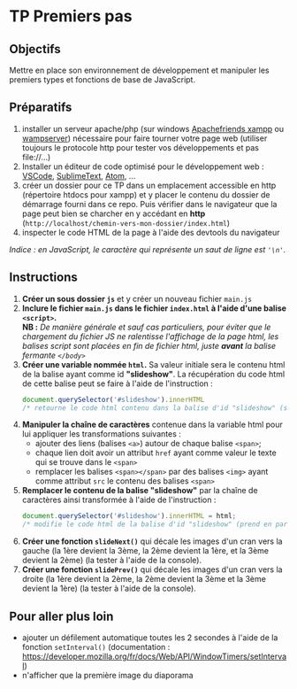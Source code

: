# TP Premiers pas

## Objectifs
Mettre en place son environnement de développement et manipuler les premiers types et fonctions de base de JavaScript.

## Préparatifs
1. installer un serveur apache/php (sur windows [Apachefriends xampp](https://www.apachefriends.org/fr/index.html) ou [wampserver](http://www.wampserver.com/)) nécessaire pour faire tourner votre page web (utiliser toujours le protocole http pour tester vos développements et pas file://...)
2. Installer un éditeur de code optimisé pour le développement web : [VSCode](https://code.visualstudio.com/), [SublimeText](https://www.sublimetext.com/), [Atom](https://atom.io/), ...
3. créer un dossier pour ce TP dans un emplacement accessible en http (répertoire htdocs pour xampp) et y placer le contenu du dossier de démarrage fourni dans ce repo. Puis vérifier dans le navigateur que la page peut bien se charcher en y accédant en **http** (`http://localhost/chemin-vers-mon-dossier/index.html`)
4. inspecter le code HTML de la page à l'aide des devtools du navigateur

*Indice : en JavaScript, le caractère qui représente un saut de ligne est `'\n'`.*

## Instructions
1. **Créer un sous dossier `js`** et y créer un nouveau fichier `main.js`
2. **Inclure le fichier `main.js` dans le fichier `index.html` à l'aide d'une balise `<script>`.** <br>**NB :** *De manière générale et sauf cas particuliers, pour éviter que le chargement du fichier JS ne ralentisse l'affichage de la page html, les balises script sont placées en fin de fichier html, juste **avant** la balise fermante `</body>`*
3. **Créer une variable nommée `html`.** Sa valeur initiale sera le contenu html de la balise ayant comme id **"slideshow"**. La récupération du code html de cette balise peut se faire à l'aide de l'instruction :
	```js
	document.querySelector('#slideshow').innerHTML
	/* retourne le code html contenu dans la balise d'id "slideshow" (sous la forme d'une String) */
	```
4. **Manipuler la chaîne de caractères** contenue dans la variable html pour lui appliquer les transformations suivantes :
	- ajouter des liens (balises `<a>`) autour de chaque balise `<span>`;
	- chaque lien doit avoir un attribut `href` ayant comme valeur le texte qui se trouve dans le `<span>`
	- remplacer les balises `<span></span>` par des balises `<img>` ayant comme attribut `src` le contenu des balises `<span>`
5. **Remplacer le contenu de la balise "slideshow"** par la chaîne de caractères ainsi transformée à l'aide de l'instruction :
	```js
	document.querySelector('#slideshow').innerHTML = html;
	/* modifie le code html de la balise d'id "slideshow" (prend en paramètre une String) */
	```
6. **Créer une fonction `slideNext()`** qui décale les images d'un cran vers la gauche (la 1ère devient la 3ème, la 2ème devient la 1ère, et la 3ème devient la 2ème) (la tester à l'aide de la console).
7. **Créer une fonction `slidePrev()`** qui décale les images d'un cran vers la droite (la 1ère devient la 2ème, la 2ème devient la 3ème et la 3ème devient la 1ère) (la tester à l'aide de la console).

## Pour aller plus loin
- ajouter un défilement automatique toutes les 2 secondes à l'aide de la fonction `setInterval()` (documentation : https://developer.mozilla.org/fr/docs/Web/API/WindowTimers/setInterval)
- n'afficher que la première image du diaporama